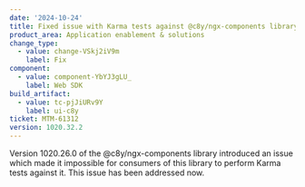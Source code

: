 ```yaml
---
date: '2024-10-24'
title: Fixed issue with Karma tests against @c8y/ngx-components library
product_area: Application enablement & solutions
change_type:
  - value: change-VSkj2iV9m
    label: Fix
component:
  - value: component-YbYJ3gLU_
    label: Web SDK
build_artifact:
  - value: tc-pjJiURv9Y
    label: ui-c8y
ticket: MTM-61312
version: 1020.32.2
---
```

Version 1020.26.0 of the @c8y/ngx-components library introduced an issue which made it impossible for consumers of this library to perform Karma tests against it. This issue has been addressed now.
